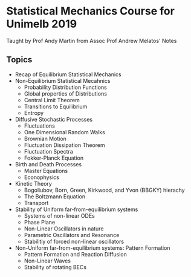 # Statistical Mechanics Course for Unimelb 2019
Taught by Prof Andy Martin from Assoc Prof Andrew Melatos' Notes

## Topics 
- Recap of Equilibrium Statistical Mechanics
- Non-Equilibrium Statistical Mecahnics
	- Probability Distribution Functions
	- Global properties of Distributions
	- Central Limit Theorem
	- Transitions to Equilibrium
	- Entropy
- Diffusive Stochastic Processes
	- Fluctuations
	- One Dimensional Random Walks
	- Brownian Motion
	- Fluctuation Dissipation Theorem
	- Fluctuation Spectra
	- Fokker-Planck Equation
- Birth and Death Processes
	- Master Equations
	- Econophysics
- Kinetic Theory 
	- Bogoliubov, Born, Green, Kirkwood, and Yvon (BBGKY) hierachy
	- The Boltzmann Equation
	- Transport 
- Stability of Uniform far-from-equilibrium systems
	- Systems of non-linear ODEs
	- Phase Plane
	- Non-Linear Oscillators in nature 
	- Parametric Oscillators and Resonance
	- Stabilitiy of forced non-linear oscillators
- Non-Uniform far-from-equilibrium systems: Pattern Formation
	- Pattern Formation and Reaction Diffusion
	- Non-Linear Waves
	- Stability of rotating BECs
